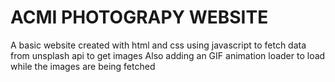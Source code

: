 # ACMI PHOTOGRAPY WEBSITE
A basic website created with html and css using javascript to fetch data from unsplash api to get images
Also adding an GIF animation loader to load while the images are being fetched
